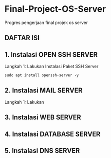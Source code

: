 # Final-Project-OS-Server
Progres pengerjaan final projek os server 

## DAFTAR ISI

## 1. Instalasi OPEN SSH SERVER
Langkah 1: Lakukan Instalasi Paket SSH Server 
``` 
sudo apt install openssh-server -y 
```
## 2. Instalasi MAIL SERVER
Langkah 1: Lakukan
## 3. Instalasi WEB SERVER
## 4. Instalasi DATABASE SERVER
## 5. Instalasi DNS SERVER

